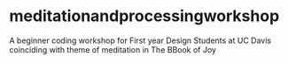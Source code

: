 # meditationandprocessingworkshop
A beginner coding workshop for First year Design Students at UC Davis coinciding with theme of meditation in The BBook of Joy

